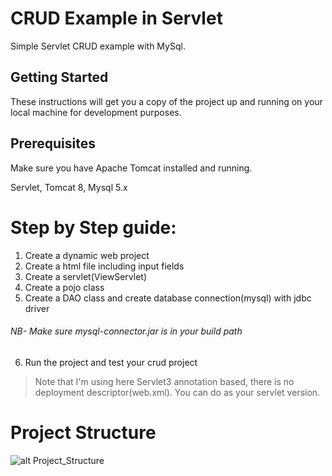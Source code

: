 # CRUD Example in Servlet

Simple Servlet CRUD example with MySql.

## Getting Started
These instructions will get you a copy of the project up and running on your local machine for development purposes.

## Prerequisites

Make sure you have Apache Tomcat installed and running.

Servlet, Tomcat 8, Mysql 5.x

# Step by Step guide:
1) Create a dynamic web project
2) Create a html file including input fields
3) Create a servlet(ViewServlet)
4) Create a pojo class
5) Create a DAO class and create database connection(mysql) with jdbc driver

###### NB- Make sure mysql-connector.jar is in your build path

6) Run the project and test your crud project

> Note that I'm using here Servlet3 annotation based, there is no deployment descriptor(web.xml). You can do as your servlet version.

# Project Structure

![alt Project_Structure](https://ms-demo-bucket.s3.us-east-2.amazonaws.com/demo1/crud_servlet.png)
